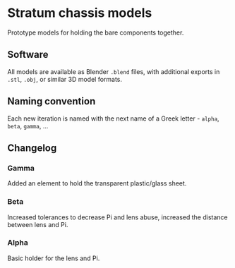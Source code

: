 # Stratum chassis models

Prototype models for holding the bare components together.

## Software
All models are available as Blender `.blend` files, with additional exports in `.stl`, `.obj`, or similar 3D model formats.

## Naming convention
Each new iteration is named with the next name of a Greek letter - `alpha`, `beta`, `gamma`, ...

## Changelog

### Gamma
Added an element to hold the transparent plastic/glass sheet.

### Beta
Increased tolerances to decrease Pi and lens abuse, increased the distance between lens and Pi.

### Alpha
Basic holder for the lens and Pi.
